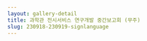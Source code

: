```yaml
---
layout: gallery-detail
title: 과학관 전시서비스 연구개발 중간보고회 (무주)
slug: 230918-230919-signlanguage
---
```

